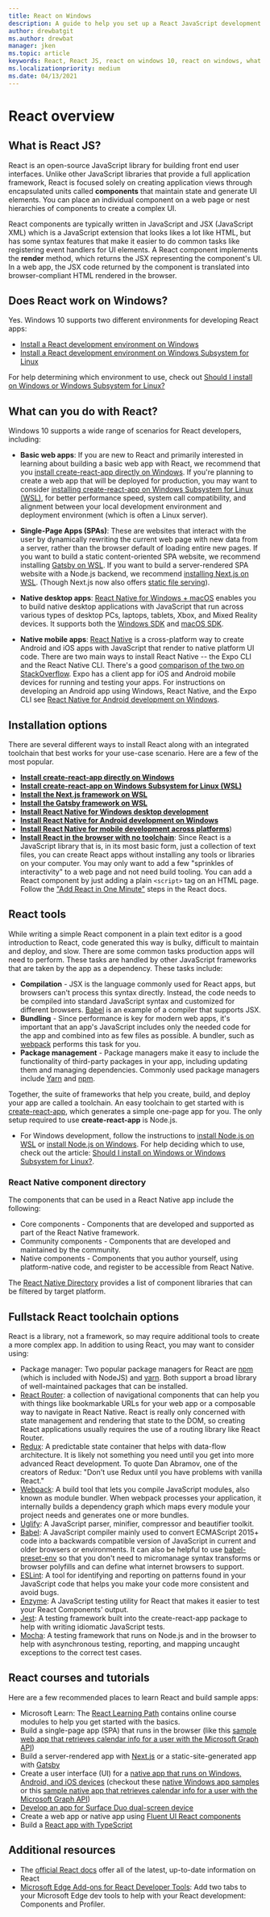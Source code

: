 ```yaml
---
title: React on Windows
description: A guide to help you set up a React JavaScript development environment on Windows 10.
author: drewbatgit 
ms.author: drewbat 
manager: jken
ms.topic: article
keywords: React, React JS, react on windows 10, react on windows, what is react, react with windows, web app with react
ms.localizationpriority: medium
ms.date: 04/13/2021
---
```


# React overview

## What is React JS?

React is an open-source JavaScript library for building front end user interfaces. Unlike other JavaScript libraries that provide a full application framework, React is focused solely on creating application views through encapsulated units called **components** that maintain state and generate UI elements. You can place an individual component on a web page or nest hierarchies of components to create a complex UI.

React components are typically written in JavaScript and JSX (JavaScript XML) which is a JavaScript extension that looks likes a lot like HTML, but has some syntax features that make it easier to do common tasks like registering event handlers for UI elements. A React component implements the **render** method, which returns the JSX representing the component's UI. In a web app, the JSX code returned by the component is translated into browser-compliant HTML rendered in the browser.

## Does React work on Windows?

Yes. Windows 10 supports two different environments for developing React apps:

- [Install a React development environment on Windows](./react-on-windows.md)
- [Install a React development environment on Windows Subsystem for Linux](./react-on-wsl.md)

For help determining which environment to use, check out [Should I install on Windows or Windows Subsystem for Linux?](./windows-or-wsl.md)

## What can you do with React?

Windows 10 supports a wide range of scenarios for React developers, including:

- **Basic web apps**: If you are new to React and primarily interested in learning about building a basic web app with React, we recommend that you [install create-react-app directly on Windows](./react-on-windows.md). If you're planning to create a web app that will be deployed for production, you may want to consider [installing create-react-app on Windows Subsystem for Linux (WSL)](./react-on-wsl.md), for better performance speed, system call compatibility, and alignment between your local development environment and deployment environment (which is often a Linux server).

- **Single-Page Apps (SPAs)**: These are websites that interact with the user by dynamically rewriting the current web page with new data from a server, rather than the browser default of loading entire new pages. If you want to build a static content-oriented SPA website, we recommend installing [Gatsby on WSL](./gatsby-on-wsl.md). If you want to build a server-rendered SPA website with a Node.js backend, we recommend [installing Next.js on WSL](./nextjs-on-wsl.md). (Though Next.js now also offers [static file serving](https://nextjs.org/docs/basic-features/static-file-serving)).

- **Native desktop apps**: [React Native for Windows + macOS](https://microsoft.github.io/react-native-windows/) enables you to build native desktop applications with JavaScript that run across various types of desktop PCs, laptops, tablets, Xbox, and Mixed Reality devices. It supports both the [Windows SDK](https://microsoft.github.io/react-native-windows/docs/rnw-dependencies) and [macOS SDK](https://microsoft.github.io/react-native-windows/docs/rnm-dependencies).

- **Native mobile apps**: [React Native](https://reactnative.dev/docs/environment-setup) is a cross-platform way to create Android and iOS apps with JavaScript that render to native platform UI code. There are two main ways to install React Native -- the Expo CLI and the React Native CLI. There's a good [comparison of the two on StackOverflow](https://stackoverflow.com/questions/54862388/what-is-the-difference-between-expo-cli-and-react-native-cli). Expo has a client app for iOS and Android mobile devices for running and testing your apps. For instructions on developing an Android app using Windows, React Native, and the Expo CLI see [React Native for Android development on Windows](./react-native-for-android.md).

## Installation options

There are several different ways to install React along with an integrated toolchain that best works for your use-case scenario. Here are a few of the most popular.

- **[Install create-react-app directly on Windows](./react-on-windows.md)**
- **[Install create-react-app on Windows Subsystem for Linux (WSL)](./react-on-wsl.md)**
- **[Install the Next.js framework on WSL](./nextjs-on-wsl.md)**
- **[Install the Gatsby framework on WSL](./gatsby-on-wsl.md)**
- **[Install React Native for Windows desktop development](./react-native-for-windows.md)**
- **[Install React Native for Android development on Windows](./react-native-for-android.md)**
- **[Install React Native for mobile development across platforms](https://reactnative.dev/docs/environment-setup)**)
- **[Install React in the browser with no toolchain](https://reactjs.org/docs/add-react-to-a-website.html)**: Since React is a JavaScript library that is, in its most basic form, just a collection of text files, you can create React apps without installing any tools or libraries on your computer. You may only want to add a few "sprinkles of interactivity" to a web page and not need build tooling. You can add a React component by just adding a plain `<script>` tag on an HTML page. Follow the ["Add React in One Minute"](https://reactjs.org/docs/add-react-to-a-website.html) steps in the React docs.

## React tools

While writing a simple React component in a plain text editor is a good introduction to React, code generated this way is bulky, difficult to maintain and deploy, and slow. There are some common tasks production apps will need to perform. These tasks are handled by other JavaScript frameworks that are taken by the app as a dependency. These tasks include:

- **Compilation** - JSX is the language commonly used for React apps, but browsers can't process this syntax directly. Instead, the code needs to be compiled into standard JavaScript syntax and customized for different browsers. [Babel](https://babeljs.io/) is an example of a compiler that supports JSX.
- **Bundling** - Since performance is key for modern web apps, it's important that an app's JavaScript includes only the needed code for the app and combined into as few files as possible. A bundler, such as [webpack](https://webpack.js.org/) performs this task for you.
- **Package management** - Package managers make it easy to include the functionality of third-party packages in your app, including updating them and managing dependencies. Commonly used package managers include [Yarn](https://yarnpkg.com/) and [npm](https://www.npmjs.com/).

Together, the suite of frameworks that help you create, build, and deploy your app are called a toolchain. An easy toolchain to get started with is [create-react-app](https://create-react-app.dev), which generates a simple one-page app for you. The only setup required to use **create-react-app** is Node.js.

- For Windows development, follow the instructions to [install Node.js on WSL](/windows/dev-environment/javascript/nodejs-on-wsl) or [install Node.js on Windows](/windows/dev-environment/javascript/nodejs-on-windows). For help deciding which to use, check out the article: [Should I install on Windows or Windows Subsystem for Linux?](/windows/dev-environment/javascript/windows-or-wsl).

### React Native component directory

The components that can be used in a React Native app include the following:

- Core components - Components that are developed and supported as part of the React Native framework.
- Community components - Components that are developed and maintained by the community.
- Native components - Components that you author yourself, using platform-native code, and register to be accessible from React Native.

The [React Native Directory](https://reactnative.directory/) provides a list of component libraries that can be filtered by target platform.

## Fullstack React toolchain options

React is a library, not a framework, so may require additional tools to create a more complex app. In addition to using React, you may want to consider using:

- Package manager: Two popular package managers for React are [npm](https://www.npmjs.com/) (which is included with NodeJS) and [yarn](https://yarnpkg.com/). Both support a broad library of well-maintained packages that can be installed.
- [React Router](https://reactrouter.com/): a collection of navigational components that can help you with things like bookmarkable URLs for your web app or a composable way to navigate in React Native. React is really only concerned with state management and rendering that state to the DOM, so creating React applications usually requires the use of a routing library like React Router.
- [Redux](https://react-redux.js.org/): A predictable state container that helps with data-flow architecture. It is likely not something you need until you get into more advanced React development. To quote Dan Abramov, one of the creators of Redux: "Don't use Redux until you have problems with vanilla React."
- [Webpack](https://webpack.js.org/): A build tool that lets you compile JavaScript modules, also known as module bundler. When webpack processes your application, it internally builds a dependency graph which maps every module your project needs and generates one or more bundles.
- [Uglify](https://www.npmjs.com/package/uglify-js): A JavaScript parser, minifier, compressor and beautifier toolkit.
- [Babel](https://babeljs.io/): A JavaScript compiler mainly used to convert ECMAScript 2015+ code into a backwards compatible version of JavaScript in current and older browsers or environments. It can also be helpful to use [babel-preset-env](https://babeljs.io/docs/en/babel-preset-env) so that you don't need to micromanage syntax transforms or browser polyfills and can define what internet browsers to support.
- [ESLint](https://eslint.org/): A tool for identifying and reporting on patterns found in your JavaScript code that helps you make your code more consistent and avoid bugs.
- [Enzyme](https://enzymejs.github.io/enzyme/): A JavaScript testing utility for React that makes it easier to test your React Components' output.
- [Jest](https://jestjs.io/): A testing framework built into the create-react-app package to help with writing idiomatic JavaScript tests.
- [Mocha](https://mochajs.org/): A testing framework that runs on Node.js and in the browser to help with asynchronous testing, reporting, and mapping uncaught exceptions to the correct test cases.

## React courses and tutorials

Here are a few recommended places to learn React and build sample apps:

- Microsoft Learn: The [React Learning Path](https://docs.microsoft.com/learn/paths/react/) contains online course modules to help you get started with the basics.
- Build a single-page app (SPA) that runs in the browser (like this [sample web app that retrieves calendar info for a user with the Microsoft Graph API](https://docs.microsoft.com/graph/tutorials/react))
- Build a server-rendered app with [Next.js](./nextjs-on-wsl.md) or a static-site-generated app with [Gatsby](./gatsby-on-wsl.md)
- Create a user interface (UI) for a [native app that runs on Windows, Android, and iOS devices](https://microsoft.github.io/react-native-windows/docs/view-managers) (checkout these [native Windows app samples](https://github.com/microsoft/react-native-windows-samples/tree/master/samples) or this [sample native app that retrieves calendar info for a user with the Microsoft Graph API](https://docs.microsoft.com/graph/tutorials/react-native))
- [Develop an app for Surface Duo dual-screen device](https://docs.microsoft.com/dual-screen/react-native/)
- Create a web app or native app using [Fluent UI React components](https://developer.microsoft.com/fluentui#/)
- Build a [React app with TypeScript](https://create-react-app.dev/docs/adding-typescript/)

## Additional resources

- The [official React docs](https://reactjs.org/) offer all of the latest, up-to-date information on React
- [Microsoft Edge Add-ons for React Developer Tools](https://microsoftedge.microsoft.com/addons/detail/react-developer-tools/gpphkfbcpidddadnkolkpfckpihlkkil): Add two tabs to your Microsoft Edge dev tools to help with your React development: Components and Profiler.
